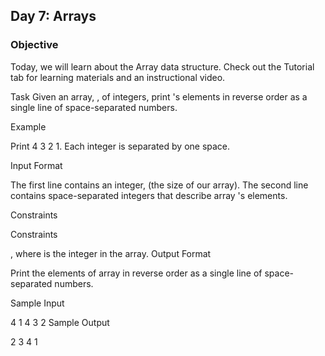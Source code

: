 ## Day 7: Arrays
### Objective
Today, we will learn about the Array data structure. Check out the Tutorial tab for learning materials and an instructional video.

Task
Given an array, , of  integers, print 's elements in reverse order as a single line of space-separated numbers.

Example


Print 4 3 2 1. Each integer is separated by one space.

Input Format

The first line contains an integer,  (the size of our array).
The second line contains  space-separated integers that describe array 's elements.

Constraints

Constraints

, where  is the  integer in the array.
Output Format

Print the elements of array  in reverse order as a single line of space-separated numbers.

Sample Input

4
1 4 3 2
Sample Output

2 3 4 1